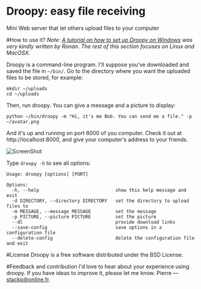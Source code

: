 Droopy: easy file receiving
======
Mini Web server that let others upload files to your computer

#How to use it?
_Note: [A tutorial on how to set up Droopy on Windows](http://www.techkings.org/general-pc-chat/34104-droopy-tutorial.html) was very kindly written by Ronan. The rest of this section focuses on Linux and MacOSX._

Droopy is a command-line program. I'll suppose you’ve downloaded and saved the file in ```~/bin/```. Go to the directory where you want the uploaded files to be stored, for example:

```
mkdir ~/uploads
cd ~/uploads 
```

Then, run droopy. You can give a message and a picture to display:

```
python ~/bin/droopy -m "Hi, it's me Bob. You can send me a file." -p ~/avatar.png
```

And it's up and running on port 8000 of you computer. Check it out at http://localhost:8000, and give your computer's address to your friends.

![ScreenShot](http://stackp.online.fr/wp-content/uploads/droopy-in-terminal.png)

Type ```droopy -h``` to see all options:

```
Usage: droopy [options] [PORT]

Options:
  -h, --help                            show this help message and exit
  -d DIRECTORY, --directory DIRECTORY   set the directory to upload files to
  -m MESSAGE, --message MESSAGE         set the message
  -p PICTURE, --picture PICTURE         set the picture
  --dl                                  provide download links
  --save-config                         save options in a configuration file
  --delete-config                       delete the configuration file and exit
```

#License
Droopy is a free software distributed under the BSD License.

#Feedback and contribution 
I'd love to hear about your experience using droopy. If you have ideas to improve it, please let me know. Pierre — stackp@online.fr.
